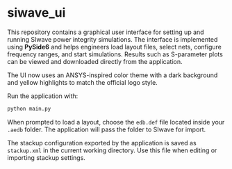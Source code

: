 # siwave_ui

This repository contains a graphical user interface for setting up and running SIwave power integrity simulations. The interface is implemented using **PySide6** and helps engineers load layout files, select nets, configure frequency ranges, and start simulations. Results such as S-parameter plots can be viewed and downloaded directly from the application.

The UI now uses an ANSYS-inspired color theme with a dark background and yellow highlights to match the official logo style.

Run the application with:

```bash
python main.py
```

When prompted to load a layout, choose the `edb.def` file located inside your
`.aedb` folder. The application will pass the folder to SIwave for import.

The stackup configuration exported by the application is saved as `stackup.xml` in the current working directory. Use this file when editing or importing stackup settings.
